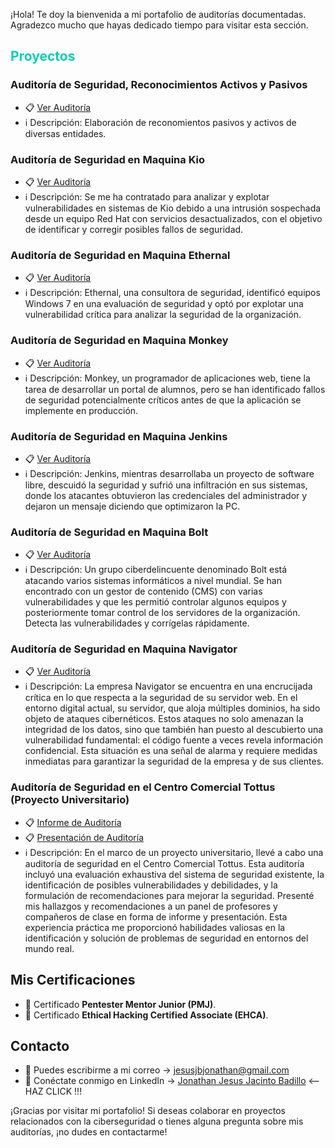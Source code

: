 
¡Hola! Te doy la bienvenida a mi portafolio de auditorías documentadas. Agradezco mucho que hayas dedicado tiempo para visitar esta sección.


## <span style="color:#07D0B2">Proyectos </span>


### Auditoría de Seguridad, Reconocimientos Activos y Pasivos
- 📋 [Ver Auditoría](https://github.com/jonathanjesus03/Briefcase/blob/fe0e7103aaf55993a1401ee91a073f6c07b4ebd8/Reconocimiento%20Activo%20-%20Pasivo.pdf) 
- ℹ️ Descripción: Elaboración de reconomientos pasivos y activos de diversas entidades.

### Auditoría de Seguridad en Maquina Kio
- 📋 [Ver Auditoría](https://github.com/jonathanjesus03/Briefcase/blob/fe0e7103aaf55993a1401ee91a073f6c07b4ebd8/Informe%20HM%20Kio.pdf)
- ℹ️ Descripción: Se me ha contratado para analizar y explotar vulnerabilidades en sistemas de Kio debido a una intrusión sospechada desde un equipo Red Hat con servicios desactualizados, con el objetivo de identificar y corregir posibles fallos de seguridad.

### Auditoría de Seguridad en Maquina Ethernal
- 📋 [Ver Auditoría](https://github.com/jonathanjesus03/Briefcase/blob/fe0e7103aaf55993a1401ee91a073f6c07b4ebd8/Informe%20HM%20-2%20Ethernal.pdf) 
- ℹ️ Descripción: Ethernal, una consultora de seguridad, identificó equipos Windows 7 en una evaluación de seguridad y optó por explotar una vulnerabilidad crítica para analizar la seguridad de la organización.
  
### Auditoría de Seguridad en Maquina Monkey
- 📋 [Ver Auditoría](https://github.com/jonathanjesus03/Briefcase/blob/db5777c3ba5d262f873266ffe6b161ea145c6e89/Informe%20HM%20-3%20Monkey.pdf) 
- ℹ️ Descripción: Monkey, un programador de aplicaciones web, tiene la tarea de desarrollar un portal de alumnos, pero se han identificado fallos de seguridad potencialmente críticos antes de que la aplicación se implemente en producción.

### Auditoría de Seguridad en Maquina Jenkins
- 📋 [Ver Auditoría](https://github.com/jonathanjesus03/Briefcase/blob/fe0e7103aaf55993a1401ee91a073f6c07b4ebd8/Informe%20HM%20-4%20Jenkings.pdf) 
- ℹ️ Descripción: Jenkins, mientras desarrollaba un proyecto de software libre, descuidó la seguridad y sufrió una infiltración en sus sistemas, donde los atacantes obtuvieron las credenciales del administrador y dejaron un mensaje diciendo que optimizaron la PC.

### Auditoría de Seguridad en Maquina Bolt
- 📋 [Ver Auditoría](https://github.com/jonathanjesus03/Briefcase/blob/fe0e7103aaf55993a1401ee91a073f6c07b4ebd8/Informe%20HM%20-5%20Bolt.pdf) 
- ℹ️ Descripción: Un grupo ciberdelincuente denominado Bolt está atacando varios sistemas informáticos a nivel mundial. Se han encontrado con un gestor de contenido (CMS) con varias vulnerabilidades y que les permitió controlar algunos equipos y posteriormente tomar control de los servidores de la organización. Detecta las vulnerabilidades y corrígelas rápidamente.

### Auditoría de Seguridad en Maquina Navigator
- 📋 [Ver Auditoría](https://github.com/jonathanjesus03/Briefcase/blob/9fb00d2d1d2788234ea1c0166b448d1a099b57ab/Informe%20HM%20-6%20Navigator.pdf) 
- ℹ️ Descripción: La empresa Navigator se encuentra en una encrucijada crítica en lo que respecta a la seguridad de su servidor web. En el entorno digital actual, su servidor, que aloja múltiples dominios, ha sido objeto de ataques cibernéticos. Estos ataques no solo amenazan la integridad de los datos, sino que también han puesto al descubierto una vulnerabilidad fundamental: el código fuente a veces revela información confidencial. Esta situación es una señal de alarma y requiere medidas inmediatas para garantizar la seguridad de la empresa y de sus clientes.

### Auditoría de Seguridad en el Centro Comercial Tottus (Proyecto Universitario)
- 📋 [Informe de Auditoría](https://github.com/jonathanjesus03/Briefcase/blob/859e18f8777f70c3024364d483b18a8e436a4a8c/Proyecto%20Final%20Documentaci%C3%B3n%20-%20TIC.pdf)
- 📋 [Presentación de Auditoría](https://github.com/jonathanjesus03/Briefcase/blob/859e18f8777f70c3024364d483b18a8e436a4a8c/Proyecto%20Final%20Presentaci%C3%B3n%20-%20TIC.pdf)
- ℹ️ Descripción: En el marco de un proyecto universitario, llevé a cabo una auditoría de seguridad en el Centro Comercial Tottus. Esta auditoría incluyó una evaluación exhaustiva del sistema de seguridad existente, la identificación de posibles vulnerabilidades y debilidades, y la formulación de recomendaciones para mejorar la seguridad. Presenté mis hallazgos y recomendaciones a un panel de profesores y compañeros de clase en forma de informe y presentación. Esta experiencia práctica me proporcionó habilidades valiosas en la identificación y solución de problemas de seguridad en entornos del mundo real.

## Mis Certificaciones

- 📜 Certificado **Pentester Mentor Junior (PMJ)**.
- 📜 Certificado **Ethical Hacking Certified Associate (EHCA)**.

## Contacto

- 📧 Puedes escribirme a mi correo -> jesusjbjonathan@gmail.com
- 🔗 Conéctate conmigo en LinkedIn -> [Jonathan Jesus Jacinto Badillo](https://www.linkedin.com/in/jonathanj-pe/) <-- HAZ CLICK !!!

¡Gracias por visitar mi portafolio! Si deseas colaborar en proyectos relacionados con la ciberseguridad o tienes alguna pregunta sobre mis auditorías, ¡no dudes en contactarme!

